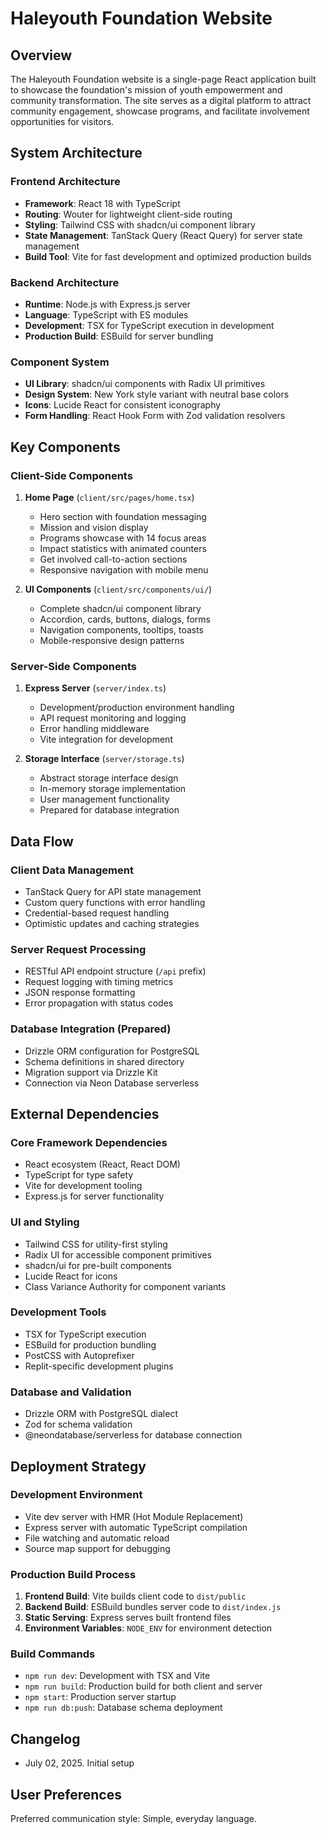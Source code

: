 # Haleyouth Foundation Website

## Overview

The Haleyouth Foundation website is a single-page React application built to showcase the foundation's mission of youth empowerment and community transformation. The site serves as a digital platform to attract community engagement, showcase programs, and facilitate involvement opportunities for visitors.

## System Architecture

### Frontend Architecture
- **Framework**: React 18 with TypeScript
- **Routing**: Wouter for lightweight client-side routing
- **Styling**: Tailwind CSS with shadcn/ui component library
- **State Management**: TanStack Query (React Query) for server state management
- **Build Tool**: Vite for fast development and optimized production builds

### Backend Architecture
- **Runtime**: Node.js with Express.js server
- **Language**: TypeScript with ES modules
- **Development**: TSX for TypeScript execution in development
- **Production Build**: ESBuild for server bundling

### Component System
- **UI Library**: shadcn/ui components with Radix UI primitives
- **Design System**: New York style variant with neutral base colors
- **Icons**: Lucide React for consistent iconography
- **Form Handling**: React Hook Form with Zod validation resolvers

## Key Components

### Client-Side Components
1. **Home Page** (`client/src/pages/home.tsx`)
   - Hero section with foundation messaging
   - Mission and vision display
   - Programs showcase with 14 focus areas
   - Impact statistics with animated counters
   - Get involved call-to-action sections
   - Responsive navigation with mobile menu

2. **UI Components** (`client/src/components/ui/`)
   - Complete shadcn/ui component library
   - Accordion, cards, buttons, dialogs, forms
   - Navigation components, tooltips, toasts
   - Mobile-responsive design patterns

### Server-Side Components
1. **Express Server** (`server/index.ts`)
   - Development/production environment handling
   - API request monitoring and logging
   - Error handling middleware
   - Vite integration for development

2. **Storage Interface** (`server/storage.ts`)
   - Abstract storage interface design
   - In-memory storage implementation
   - User management functionality
   - Prepared for database integration

## Data Flow

### Client Data Management
- TanStack Query for API state management
- Custom query functions with error handling
- Credential-based request handling
- Optimistic updates and caching strategies

### Server Request Processing
- RESTful API endpoint structure (`/api` prefix)
- Request logging with timing metrics
- JSON response formatting
- Error propagation with status codes

### Database Integration (Prepared)
- Drizzle ORM configuration for PostgreSQL
- Schema definitions in shared directory
- Migration support via Drizzle Kit
- Connection via Neon Database serverless

## External Dependencies

### Core Framework Dependencies
- React ecosystem (React, React DOM)
- TypeScript for type safety
- Vite for development tooling
- Express.js for server functionality

### UI and Styling
- Tailwind CSS for utility-first styling
- Radix UI for accessible component primitives
- shadcn/ui for pre-built components
- Lucide React for icons
- Class Variance Authority for component variants

### Development Tools
- TSX for TypeScript execution
- ESBuild for production bundling
- PostCSS with Autoprefixer
- Replit-specific development plugins

### Database and Validation
- Drizzle ORM with PostgreSQL dialect
- Zod for schema validation
- @neondatabase/serverless for database connection

## Deployment Strategy

### Development Environment
- Vite dev server with HMR (Hot Module Replacement)
- Express server with automatic TypeScript compilation
- File watching and automatic reload
- Source map support for debugging

### Production Build Process
1. **Frontend Build**: Vite builds client code to `dist/public`
2. **Backend Build**: ESBuild bundles server code to `dist/index.js`
3. **Static Serving**: Express serves built frontend files
4. **Environment Variables**: `NODE_ENV` for environment detection

### Build Commands
- `npm run dev`: Development with TSX and Vite
- `npm run build`: Production build for both client and server
- `npm start`: Production server startup
- `npm run db:push`: Database schema deployment

## Changelog

- July 02, 2025. Initial setup

## User Preferences

Preferred communication style: Simple, everyday language.